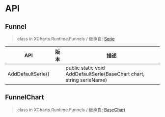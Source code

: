 # API

## Funnel

> class in XCharts.Runtime.Funnels / 继承自: [Serie](https://xcharts-team.github.io/docs/api#serie)


|API|版本|描述|
|--|--|--|
|AddDefaultSerie()||public static void AddDefaultSerie(BaseChart chart, string serieName)|

## FunnelChart

> class in XCharts.Runtime.Funnels / 继承自: [BaseChart](https://xcharts-team.github.io/docs/api#basechart)


